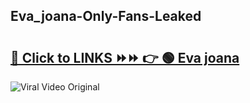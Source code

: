 
 ## Eva_joana-Only-Fans-Leaked

# <h2><a href="https://clipsfans.com/Eva_joana&ref=git">🔗 Click to LINKS ⏩⏩ 👉 🟢 Eva joana </a></h2>

<a href="https://clipsfans.com/Eva_joana&ref=git" rel="nofollow" data-target="animated-image.originalLink"><img src="https://i.ibb.co.com/xMMVF88/686577567.gif" alt="Viral Video Original" style="max-width: 100%; display: inline-block;" data-target="animated-image.originalImage"></a>
